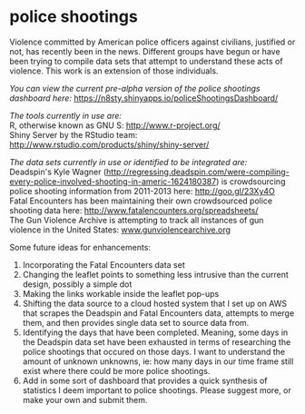police shootings
===============

Violence committed by American police officers against civilians, justified or not, has recently been in the news. Different groups have begun or have been trying to compile data sets that attempt to understand these acts of violence. This work is an extension of those individuals.

*You can view the current pre-alpha version of the police shootings dashboard here:*   https://n8sty.shinyapps.io/policeShootingsDashboard/

*The tools currently in use are:*  
R, otherwise known as GNU S: http://www.r-project.org/  
Shiny Server by the RStudio team: http://www.rstudio.com/products/shiny/shiny-server/

*The data sets currently in use or identified to be integrated are:*  
Deadspin's Kyle Wagner (http://regressing.deadspin.com/were-compiling-every-police-involved-shooting-in-americ-1624180387) is crowdsourcing police shooting information from 2011-2013 here: http://goo.gl/23Xy4O  
Fatal Encounters has been maintaining their own crowdsourced police shooting data here: http://www.fatalencounters.org/spreadsheets/  
The Gun Violence Archive is attempting to track all instances of gun violence in the United States: www.gunviolencearchive.org  

Some future ideas for enhancements:
1. Incorporating the Fatal Encounters data set
2. Changing the leaflet points to something less intrusive than the current design, possibly a simple dot
3. Making the links workable inside the leaflet pop-ups
4. Shifting the data source to a cloud hosted system that I set up on AWS that scrapes the Deadspin and Fatal Encounters data, attempts to merge them, and then provides single data set to source data from.
5. Identifying the days that have been completed. Meaning, some days in the Deadspin data set have been exhausted in terms of researching the police shootings that occured on those days. I want to understand the amount of unknown unknowns, ie: how many days in our time frame still exist where there could be more police shootings.
6. Add in some sort of dashboard that provides a quick synthesis of statistics I deem important to police shootings.
Please suggest more, or make your own and submit them.
